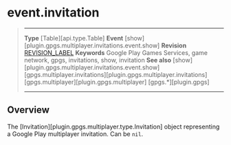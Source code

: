# event.invitation

> --------------------- ------------------------------------------------------------------------------------------
> __Type__              [Table][api.type.Table]
> __Event__             [show][plugin.gpgs.multiplayer.invitations.event.show]
> __Revision__          [REVISION_LABEL](REVISION_URL)
> __Keywords__          Google Play Games Services, game network, gpgs, invitations, show, invitation
> __See also__          [show][plugin.gpgs.multiplayer.invitations.event.show]
>						[gpgs.multiplayer.invitations][plugin.gpgs.multiplayer.invitations]
>						[gpgs.multiplayer][plugin.gpgs.multiplayer]
>                       [gpgs.*][plugin.gpgs]
> --------------------- ------------------------------------------------------------------------------------------

## Overview

The [Invitation][plugin.gpgs.multiplayer.type.Invitation] object representing a Google&nbsp;Play multiplayer invitation. Can be `nil`.